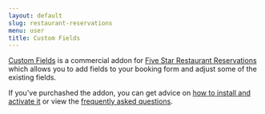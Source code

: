```yaml
---
layout: default
slug: restaurant-reservations
menu: user
title: Custom Fields 
---
```

[Custom Fields](https://www.etoilewebdesign.com/plugins/five-star-restaurant-reservations/custom-fields/) is a commercial addon for [Five Star Restaurant Reservations](https://www.etoilewebdesign.com/plugins/five-star-restaurant-reservations/) which allows you to add fields to your booking form and adjust some of the existing fields.

If you've purchashed the addon, you can get advice on [how to install and activate it](install) or view the [frequently asked questions](faq).
